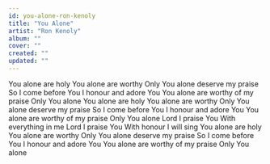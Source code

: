 ```yaml
---
id: you-alone-ron-kenoly
title: "You Alone"
artist: "Ron Kenoly"
album: ""
cover: ""
created: ""
updated: ""
---
```


You alone are holy
You alone are worthy
Only You alone deserve my praise
So I come before You
I honour and adore You
You alone are worthy of my praise
Only You alone
You alone are holy
You alone are worthy
Only You alone deserve my praise
So I come before You
I honour and adore You
You alone are worthy of my praise
Only You alone
Lord I praise You
With everything in me
Lord I praise You
With honour I will sing
You alone are holy
You alone are worthy
Only You alone deserve my praise
So I come before You
I honour and adore You
You alone are worthy of my praise
Only You alone